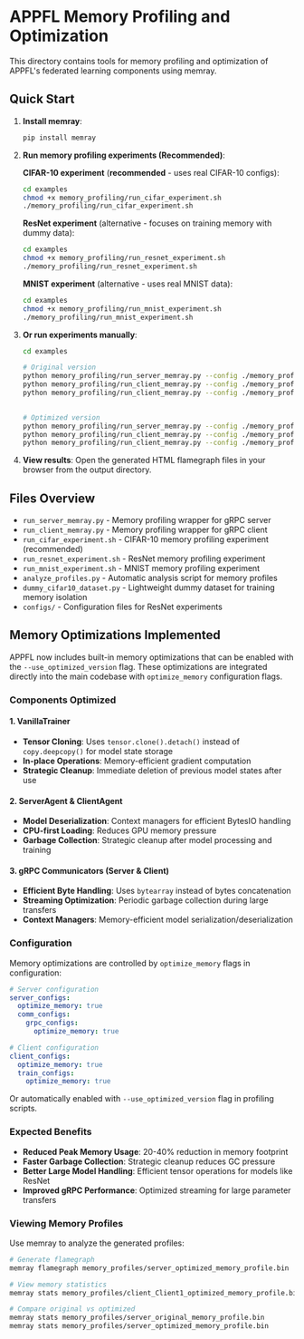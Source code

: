# APPFL Memory Profiling and Optimization

This directory contains tools for memory profiling and optimization of APPFL's federated learning components using memray.

## Quick Start

1. **Install memray**:
   ```bash
   pip install memray
   ```

2. **Run memory profiling experiments (Recommended)**:
   
   **CIFAR-10 experiment** (**recommended** - uses real CIFAR-10 configs):
   ```bash
   cd examples
   chmod +x memory_profiling/run_cifar_experiment.sh
   ./memory_profiling/run_cifar_experiment.sh
   ```
   
   **ResNet experiment** (alternative - focuses on training memory with dummy data):
   ```bash
   cd examples
   chmod +x memory_profiling/run_resnet_experiment.sh
   ./memory_profiling/run_resnet_experiment.sh
   ```
   
   **MNIST experiment** (alternative - uses real MNIST data):
   ```bash
   cd examples
   chmod +x memory_profiling/run_mnist_experiment.sh
   ./memory_profiling/run_mnist_experiment.sh
   ```

3. **Or run experiments manually**:
   ```bash
   cd examples
   
   # Original version
   python memory_profiling/run_server_memray.py --config ./memory_profiling/configs/server_resnet_dummy.yaml &
   python memory_profiling/run_client_memray.py --config ./memory_profiling/configs/client_1_resnet_dummy.yaml &
   python memory_profiling/run_client_memray.py --config ./memory_profiling/configs/client_2_resnet_dummy.yaml
    
   
   # Optimized version
   python memory_profiling/run_server_memray.py --config ./memory_profiling/configs/server_resnet_dummy.yaml --use_optimized_version &
   python memory_profiling/run_client_memray.py --config ./memory_profiling/configs/client_1_resnet_dummy.yaml --use_optimized_version &
   python memory_profiling/run_client_memray.py --config ./memory_profiling/configs/client_2_resnet_dummy.yaml --use_optimized_version
   ```

4. **View results**: Open the generated HTML flamegraph files in your browser from the output directory.

## Files Overview

- `run_server_memray.py` - Memory profiling wrapper for gRPC server
- `run_client_memray.py` - Memory profiling wrapper for gRPC client  
- `run_cifar_experiment.sh` - CIFAR-10 memory profiling experiment (recommended)
- `run_resnet_experiment.sh` - ResNet memory profiling experiment
- `run_mnist_experiment.sh` - MNIST memory profiling experiment
- `analyze_profiles.py` - Automatic analysis script for memory profiles
- `dummy_cifar10_dataset.py` - Lightweight dummy dataset for training memory isolation
- `configs/` - Configuration files for ResNet experiments

## Memory Optimizations Implemented

APPFL now includes built-in memory optimizations that can be enabled with the `--use_optimized_version` flag. These optimizations are integrated directly into the main codebase with `optimize_memory` configuration flags.

### Components Optimized

#### 1. VanillaTrainer
- **Tensor Cloning**: Uses `tensor.clone().detach()` instead of `copy.deepcopy()` for model state storage
- **In-place Operations**: Memory-efficient gradient computation
- **Strategic Cleanup**: Immediate deletion of previous model states after use

#### 2. ServerAgent & ClientAgent
- **Model Deserialization**: Context managers for efficient BytesIO handling
- **CPU-first Loading**: Reduces GPU memory pressure
- **Garbage Collection**: Strategic cleanup after model processing and training

#### 3. gRPC Communicators (Server & Client)
- **Efficient Byte Handling**: Uses `bytearray` instead of bytes concatenation
- **Streaming Optimization**: Periodic garbage collection during large transfers
- **Context Managers**: Memory-efficient model serialization/deserialization

### Configuration

Memory optimizations are controlled by `optimize_memory` flags in configuration:

```yaml
# Server configuration
server_configs:
  optimize_memory: true
  comm_configs:
    grpc_configs:
      optimize_memory: true

# Client configuration  
client_configs:
  optimize_memory: true
  train_configs:
    optimize_memory: true
```

Or automatically enabled with `--use_optimized_version` flag in profiling scripts.

### Expected Benefits

- **Reduced Peak Memory Usage**: 20-40% reduction in memory footprint
- **Faster Garbage Collection**: Strategic cleanup reduces GC pressure
- **Better Large Model Handling**: Efficient tensor operations for models like ResNet
- **Improved gRPC Performance**: Optimized streaming for large parameter transfers

### Viewing Memory Profiles

Use memray to analyze the generated profiles:

```bash
# Generate flamegraph
memray flamegraph memory_profiles/server_optimized_memory_profile.bin

# View memory statistics  
memray stats memory_profiles/client_Client1_optimized_memory_profile.bin

# Compare original vs optimized
memray stats memory_profiles/server_original_memory_profile.bin
memray stats memory_profiles/server_optimized_memory_profile.bin
```